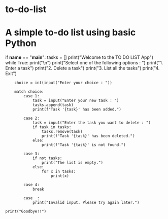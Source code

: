# to-do-list
# A simple to-do list using basic Python




if __name__ == "__main__":
    tasks = []
    print("Welcome to the TO DO LIST App")
    while True:
        print("\n")
        print("Select one of the following options : ")
        print("1. Enter a task")
        print("2. Delete a task")
        print("3. List all the tasks")
        print("4. Exit")

        choice = int(input("Enter your choice : "))
    
        match choice:
            case 1:
                task = input("Enter your new task : ")
                tasks.append(task)
                print(f"Task '{task}' has been added.")

            case 2:
                task = input("Enter the task you want to delete : ")
                if task in tasks:
                    tasks.remove(task)
                    print(f"Task '{task}' has been deleted.")
                else:
                    print(f"Task '{task}' is not found.")

            case 3:
                if not tasks:
                    print("The list is empty.")
                else:
                    for x in tasks:
                        print(x)

            case 4:
                break
        
            case _:
                print("Invalid input. Please try again later.")

    print("Goodbye!!")


